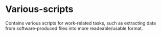 # Various-scripts
Contains various scripts for work-related tasks, such as extracting data from software-produced files into more readeable/usable format.

